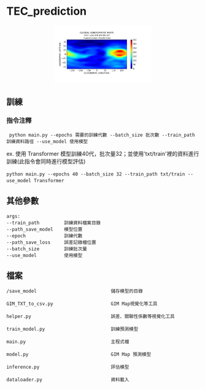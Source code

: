 # TEC_prediction
<div align="center"><img src="gif/2021-02-19_Transformer.gif" alt="Transformer" width="50%"/></div>

## 訓練
### 指令注釋
` python main.py --epochs 需要的訓練代數 --batch_size 批次數 --train_path 訓練資料路徑 --use_model 使用模型`

ex. 使用 Transformer 模型訓練40代，批次量32；並使用'txt/train'裡的資料進行訓練(此指令會同時進行模型評估)

`python main.py --epochs 40 --batch_size 32 --train_path txt/train --use_model Transformer`

## 其他參數
```
args:
--train_path         訓練資料檔案目錄
--path_save_model    模型位置
--epoch              訓練代數
--path_save_loss     誤差記錄檔位置
--batch_size         訓練批次量
--use_model          使用模型
```

## 檔案
```
/save_model                           儲存模型的目錄

GIM_TXT_to_csv.py                     GIM Map視覺化等工具

helper.py                             誤差、關聯性係數等視覺化工具

train_model.py                        訓練預測模型

main.py                               主程式檔

model.py                              GIM Map 預測模型

inference.py                          評估模型

dataloader.py                         資料載入

```
